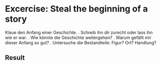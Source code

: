 # Excercise: Steal the beginning of a story

Klaue den Anfang einer Geschichte.
. Schreib ihn dir zurecht oder lass ihn wie er war.
. Wie könnte die Geschichte weitergehen?
. Warum gefällt mir dieser Anfang so gut?
. Untersuche die Bestandteile: Figur? Ort? Handlung?

## Result